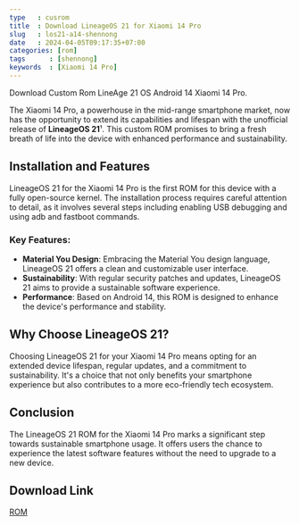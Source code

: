 ```yaml
---
type   : cusrom
title  : Download LineageOS 21 for Xiaomi 14 Pro
slug   : los21-a14-shennong
date   : 2024-04-05T09:17:35+07:00
categories: [rom]
tags      : [shennong]
keywords  : [Xiaomi 14 Pro]
---
```


Download Custom Rom LineAge 21 OS Android 14 Xiaomi 14 Pro.

The Xiaomi 14 Pro, a powerhouse in the mid-range smartphone market, now has the opportunity to extend its capabilities and lifespan with the unofficial release of **LineageOS 21**¹. This custom ROM promises to bring a fresh breath of life into the device with enhanced performance and sustainability.

## Installation and Features
LineageOS 21 for the Xiaomi 14 Pro is the first ROM for this device with a fully open-source kernel. The installation process requires careful attention to detail, as it involves several steps including enabling USB debugging and using adb and fastboot commands.

### Key Features:
- **Material You Design**: Embracing the Material You design language, LineageOS 21 offers a clean and customizable user interface.
- **Sustainability**: With regular security patches and updates, LineageOS 21 aims to provide a sustainable software experience.
- **Performance**: Based on Android 14, this ROM is designed to enhance the device's performance and stability.

## Why Choose LineageOS 21?
Choosing LineageOS 21 for your Xiaomi 14 Pro means opting for an extended device lifespan, regular updates, and a commitment to sustainability. It's a choice that not only benefits your smartphone experience but also contributes to a more eco-friendly tech ecosystem.

## Conclusion
The LineageOS 21 ROM for the Xiaomi 14 Pro marks a significant step towards sustainable smartphone usage. It offers users the chance to experience the latest software features without the need to upgrade to a new device.

## Download Link
[ROM](https://xdaforums.com/t/a14-experimental-lineage-os-for-xiaomi-14-pro-shennong.4685776/#post-89778505)

